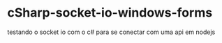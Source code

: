 # cSharp-socket-io-windows-forms
testando o socket io com o c# para se conectar com uma api em nodejs
